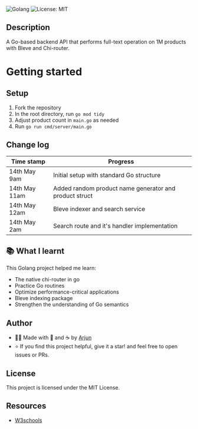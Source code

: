 ![Golang](https://img.shields.io/badge/Go-blue.svg)
![License: MIT](https://img.shields.io/badge/License-MIT-green.svg)

## Description

A Go-based backend API that performs full-text operation on 1M products with Bleve and Chi-router.

# Getting started
## Setup
1. Fork the repository
2. In the root directory, run `go mod tidy`
3. Adjust product count in `main.go` as needed
4. Run `go run cmd/server/main.go`

## Change log

| Time stamp | Progress |
| ---------- | ------ |
| 14th May 9am | Initial setup with standard Go structure |
| 14th May 11am | Added random product name generator and product struct|
| 14th May 12am | Bleve indexer and search service |
| 14th May 2am | Search route and it's handler implementation |

## 📚 What I learnt
This Golang project helped me learn:
- The native chi-router in go
- Practice Go routines
- Optimize performance-critical applications
- Bleve indexing package
- Strengthen the understanding of Go semantics

## Author

- 👨‍💻 Made with 💪 and ☕ by [Arjun](https://github.com/Arjun256900)
- ⭐️ If you find this project helpful, give it a star! and feel free to open issues or PRs.

## License

This project is licensed under the MIT License.

## Resources
- [W3schools](https://www.w3schools.com/go/index.php)
